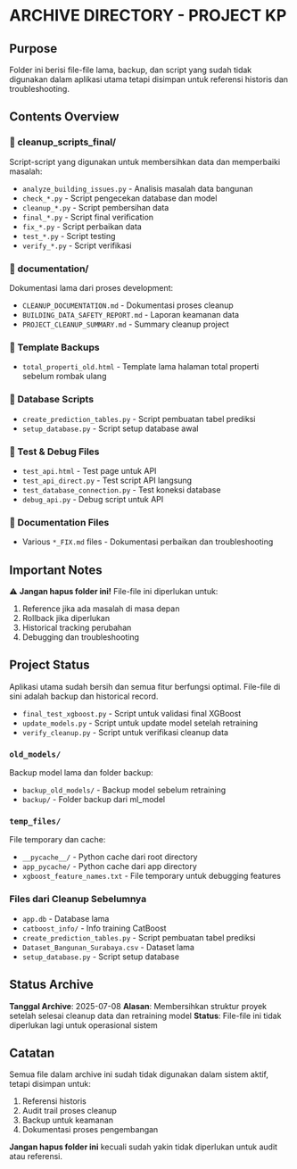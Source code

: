 # ARCHIVE DIRECTORY - PROJECT KP

## Purpose
Folder ini berisi file-file lama, backup, dan script yang sudah tidak digunakan dalam aplikasi utama tetapi disimpan untuk referensi historis dan troubleshooting.

## Contents Overview

### 📁 cleanup_scripts_final/
Script-script yang digunakan untuk membersihkan data dan memperbaiki masalah:
- `analyze_building_issues.py` - Analisis masalah data bangunan
- `check_*.py` - Script pengecekan database dan model
- `cleanup_*.py` - Script pembersihan data
- `final_*.py` - Script final verification
- `fix_*.py` - Script perbaikan data
- `test_*.py` - Script testing
- `verify_*.py` - Script verifikasi

### 📁 documentation/
Dokumentasi lama dari proses development:
- `CLEANUP_DOCUMENTATION.md` - Dokumentasi proses cleanup
- `BUILDING_DATA_SAFETY_REPORT.md` - Laporan keamanan data
- `PROJECT_CLEANUP_SUMMARY.md` - Summary cleanup project

### 📄 Template Backups
- `total_properti_old.html` - Template lama halaman total properti sebelum rombak ulang

### 📄 Database Scripts
- `create_prediction_tables.py` - Script pembuatan tabel prediksi
- `setup_database.py` - Script setup database awal

### 📄 Test & Debug Files
- `test_api.html` - Test page untuk API
- `test_api_direct.py` - Test script API langsung
- `test_database_connection.py` - Test koneksi database
- `debug_api.py` - Debug script untuk API

### 📄 Documentation Files
- Various `*_FIX.md` files - Dokumentasi perbaikan dan troubleshooting

## Important Notes

⚠️ **Jangan hapus folder ini!** File-file ini diperlukan untuk:
1. Reference jika ada masalah di masa depan
2. Rollback jika diperlukan
3. Historical tracking perubahan
4. Debugging dan troubleshooting

## Project Status
Aplikasi utama sudah bersih dan semua fitur berfungsi optimal. File-file di sini adalah backup dan historical record.
- `final_test_xgboost.py` - Script untuk validasi final XGBoost
- `update_models.py` - Script untuk update model setelah retraining
- `verify_cleanup.py` - Script untuk verifikasi cleanup data

### `old_models/`
Backup model lama dan folder backup:
- `backup_old_models/` - Backup model sebelum retraining
- `backup/` - Folder backup dari ml_model

### `temp_files/`
File temporary dan cache:
- `__pycache__/` - Python cache dari root directory
- `app_pycache/` - Python cache dari app directory
- `xgboost_feature_names.txt` - File temporary untuk debugging features

### Files dari Cleanup Sebelumnya
- `app.db` - Database lama
- `catboost_info/` - Info training CatBoost
- `create_prediction_tables.py` - Script pembuatan tabel prediksi
- `Dataset_Bangunan_Surabaya.csv` - Dataset lama
- `setup_database.py` - Script setup database

## Status Archive

**Tanggal Archive**: 2025-07-08
**Alasan**: Membersihkan struktur proyek setelah selesai cleanup data dan retraining model
**Status**: File-file ini tidak diperlukan lagi untuk operasional sistem

## Catatan

Semua file dalam archive ini sudah tidak digunakan dalam sistem aktif, tetapi disimpan untuk:
1. Referensi historis
2. Audit trail proses cleanup
3. Backup untuk keamanan
4. Dokumentasi proses pengembangan

**Jangan hapus folder ini** kecuali sudah yakin tidak diperlukan untuk audit atau referensi.
